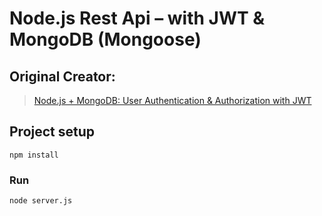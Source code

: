 # Node.js Rest Api – with JWT & MongoDB (Mongoose)

## Original Creator:
> [Node.js + MongoDB: User Authentication & Authorization with JWT](https://github.com/bezkoder/node-js-jwt-auth-mongodb/)

## Project setup
```
npm install
```

### Run
```
node server.js
```
